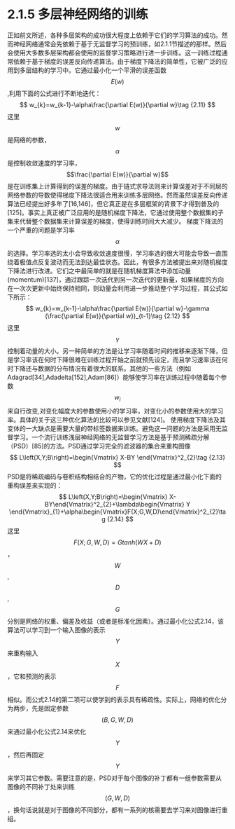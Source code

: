 # 2.1.5 多层神经网络的训练

正如前文所述，各种多层架构的成功很大程度上依赖于它们的学习算法的成功。然而神经网络通常会先依赖于基于无监督学习的预训练，如2.1.1节描述的那样。然后会使用大多数多层架构都会使用的监督学习策略进行进一步训练。这一训练过程通常依赖于基于梯度的误差反向传递算法。由于梯度下降法的简单性，它被广泛的应用到多层结构的学习中。它通过最小化一个平滑的误差函数$$E\left(w\right)$$,利用下面的公式进行不断地迭代：
$$
w_{k}=w_{k-1}-\alpha\frac{\partial E(w)}{\partial w}\tag {2.11}
$$
这里$$w$$是网络的参数，$$\alpha$$是控制收敛速度的学习率，$$\frac{\partial E(w)}{\partial w}$$是在训练集上计算得到的误差的梯度。由于链式求导法则来计算误差对于不同层的网络参数的导数使得梯度下降法很适合用来训练多层网络。然而虽然误差反向传递算法已经提出好多年了\[16,146\]，但它真正是在多层框架的背景下才得到普及的\[125\]。事实上真正被广泛应用的是随机梯度下降法，它通过使用整个数据集的子集来代替整个数据集来计算误差的梯度，使得训练时间大大减少。 梯度下降法的一个严重的问题是学习率$$\alpha$$的选择。学习率选的太小会导致收敛速度很慢，学习率选的很大可能会导致一直围绕着极值点反复波动而无法到达最佳状态。因此，有很多方法被提出来对随机梯度下降法进行改进。它们之中最简单的就是在随机梯度算法中添加动量\(momentum\)\[137\]，通过跟踪一次迭代到另一次迭代的更新量，如果梯度的方向在一次次更新中始终保持相同，则动量会利用进一步推动整个学习过程，其公式如下所示：
$$
w_{k}=w_{k-1}-\alpha\frac{\partial E(w)}{\partial w}-\gamma (\frac{\partial E(w)}{\partial w})_{t-1}\tag {2.12}
$$
这里$$\gamma$$控制着动量的大小。另一种简单的方法是让学习率随着时间的推移来逐渐下降，但是学习率该在何时下降很难在训练过程开始之前就预先设定，而且学习速率该在何时下降还与数据的分布情况有着很大的联系。其他的一些方法（例如Adagrad\[34\],Adadelta\[152\],Adam\[86\]）能够使学习率在训练过程中随着每个参数$$w_{i}$$来自行改变,对变化幅度大的参数使用小的学习率，对变化小的参数使用大的学习率。具体的关于这三种优化算法的比较可以参见文献\[124\]。 使用梯度下降法及其变体的一大缺点是需要大量的带标签数据来训练。避免这一问题的方法是采用无监督学习。一个流行训练浅层神经网络的无监督学习方法是基于预测稀疏分解（PSD）\[85\]的方法。PSD通过学习完全的滤波器的集合来重构图像
$$
L\left(X,Y;B\right)=\begin{Vmatrix} X-BY \end{Vmatrix}^2_{2}\tag {2.13}
$$
PSD是将稀疏编码与卷积结构相结合的产物，它的优化过程是通过最小化下面的重构误差来实现的：
$$
L\left(X,Y;B\right)=\begin{Vmatrix} X-BY\end{Vmatrix}^2_{2}+\lambda\begin{Vmatrix} Y \end{Vmatrix}_{1}+\alpha\begin{Vmatrix}F(X;G,W,D)\end{Vmatrix}^2_{2}\tag {2.14}
$$
这里$$F\left(X;G,W,D\right)=Gtanh\left(WX+D\right)$$，$$W$$,$$D$$,$$G$$分别是网络的权重、偏差及收益（或者是标准化因素）。通过最小化公式2.14，该算法可以学习到一个输入图像的表示$$Y$$来重构输入$$X$$，它和预测的表示$$F$$相似。而公式2.14的第二项可以使学到的表示具有稀疏性。实际上，网络的优化分为两步，先是固定参数$$\left(B,G,W,D\right)$$来通过最小化公式2.14来优化$$Y$$，然后再固定$$Y$$来学习其它参数。需要注意的是，PSD对于每个图像的补丁都有一组参数需要从图像的不同补丁处来训练$$\left(G,W,D\right)$$，换句话说就是对于图像的不同部分，都有一系列的核需要去学习来对图像进行重组。

